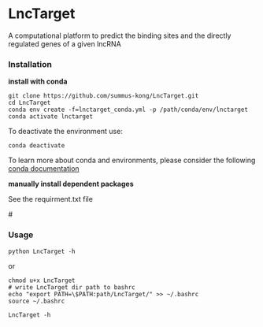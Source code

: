 # LncTarget
A computational platform to predict the binding sites and the directly regulated genes of a given lncRNA 

### Installation
**install with conda**
```
git clone https://github.com/summus-kong/LncTarget.git
cd LncTarget
conda env create -f=lnctarget_conda.yml -p /path/conda/env/lnctarget
conda activate lnctarget
```
To deactivate the environment use:
```
conda deactivate
```
To learn more about conda and environments, please consider the following [conda documentation](https://docs.conda.io/projects/conda/en/latest/user-guide/getting-started.html#)

**manually install dependent packages**

See the requirment.txt file

\# 
### Usage
```
python LncTarget -h
```
or
```
chmod u+x LncTarget
# write LncTarget dir path to bashrc
echo "export PATH=\$PATH:path/LncTarget/" >> ~/.bashrc
source ~/.bashrc
```
```
LncTarget -h
```
